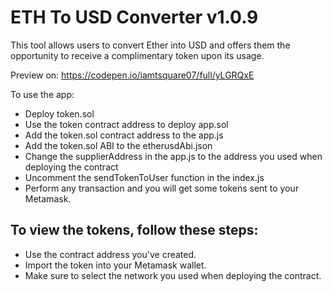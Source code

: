 # ETH To USD Converter v1.0.9

This tool allows users to convert Ether into USD and offers them the opportunity to receive a complimentary token upon its usage.

Preview on: https://codepen.io/iamtsquare07/full/yLGRQxE

To use the app:

- Deploy token.sol
- Use the token contract address to deploy app.sol
- Add the token.sol contract address to the app.js
- Add the token.sol ABI to the etherusdAbi.json
- Change the supplierAddress in the app.js to the address you used when deploying the contract
- Uncomment the sendTokenToUser function in the index.js
- Perform any transaction and you will get some tokens sent to your Metamask.

##  To view the tokens, follow these steps:

- Use the contract address you've created.
- Import the token into your Metamask wallet.
- Make sure to select the network you used when deploying the contract.
